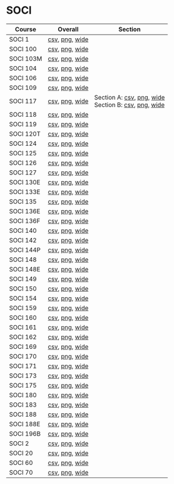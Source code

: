 # SOCI

| Course | Overall | Section |
| ------ | ------- | ------- |
| SOCI 1 | [csv](https://github.com/UCSD-Historical-Enrollment-Data/2025Winter/blob/main/overall/SOCI%201.csv), [png](https://raw.githubusercontent.com/UCSD-Historical-Enrollment-Data/2025Winter/main/plot_overall/SOCI%201.png), [wide](https://raw.githubusercontent.com/UCSD-Historical-Enrollment-Data/2025Winter/main/plot_overall_wide/SOCI%201.png) |  |
| SOCI 100 | [csv](https://github.com/UCSD-Historical-Enrollment-Data/2025Winter/blob/main/overall/SOCI%20100.csv), [png](https://raw.githubusercontent.com/UCSD-Historical-Enrollment-Data/2025Winter/main/plot_overall/SOCI%20100.png), [wide](https://raw.githubusercontent.com/UCSD-Historical-Enrollment-Data/2025Winter/main/plot_overall_wide/SOCI%20100.png) |  |
| SOCI 103M | [csv](https://github.com/UCSD-Historical-Enrollment-Data/2025Winter/blob/main/overall/SOCI%20103M.csv), [png](https://raw.githubusercontent.com/UCSD-Historical-Enrollment-Data/2025Winter/main/plot_overall/SOCI%20103M.png), [wide](https://raw.githubusercontent.com/UCSD-Historical-Enrollment-Data/2025Winter/main/plot_overall_wide/SOCI%20103M.png) |  |
| SOCI 104 | [csv](https://github.com/UCSD-Historical-Enrollment-Data/2025Winter/blob/main/overall/SOCI%20104.csv), [png](https://raw.githubusercontent.com/UCSD-Historical-Enrollment-Data/2025Winter/main/plot_overall/SOCI%20104.png), [wide](https://raw.githubusercontent.com/UCSD-Historical-Enrollment-Data/2025Winter/main/plot_overall_wide/SOCI%20104.png) |  |
| SOCI 106 | [csv](https://github.com/UCSD-Historical-Enrollment-Data/2025Winter/blob/main/overall/SOCI%20106.csv), [png](https://raw.githubusercontent.com/UCSD-Historical-Enrollment-Data/2025Winter/main/plot_overall/SOCI%20106.png), [wide](https://raw.githubusercontent.com/UCSD-Historical-Enrollment-Data/2025Winter/main/plot_overall_wide/SOCI%20106.png) |  |
| SOCI 109 | [csv](https://github.com/UCSD-Historical-Enrollment-Data/2025Winter/blob/main/overall/SOCI%20109.csv), [png](https://raw.githubusercontent.com/UCSD-Historical-Enrollment-Data/2025Winter/main/plot_overall/SOCI%20109.png), [wide](https://raw.githubusercontent.com/UCSD-Historical-Enrollment-Data/2025Winter/main/plot_overall_wide/SOCI%20109.png) |  |
| SOCI 117 | [csv](https://github.com/UCSD-Historical-Enrollment-Data/2025Winter/blob/main/overall/SOCI%20117.csv), [png](https://raw.githubusercontent.com/UCSD-Historical-Enrollment-Data/2025Winter/main/plot_overall/SOCI%20117.png), [wide](https://raw.githubusercontent.com/UCSD-Historical-Enrollment-Data/2025Winter/main/plot_overall_wide/SOCI%20117.png) | Section A: [csv](https://github.com/UCSD-Historical-Enrollment-Data/2025Winter/blob/main/section/SOCI%20117_A.csv), [png](https://raw.githubusercontent.com/UCSD-Historical-Enrollment-Data/2025Winter/main/plot_section/SOCI%20117_A.png), [wide](https://raw.githubusercontent.com/UCSD-Historical-Enrollment-Data/2025Winter/main/plot_section_wide/SOCI%20117_A.png)<br>Section B: [csv](https://github.com/UCSD-Historical-Enrollment-Data/2025Winter/blob/main/section/SOCI%20117_B.csv), [png](https://raw.githubusercontent.com/UCSD-Historical-Enrollment-Data/2025Winter/main/plot_section/SOCI%20117_B.png), [wide](https://raw.githubusercontent.com/UCSD-Historical-Enrollment-Data/2025Winter/main/plot_section_wide/SOCI%20117_B.png) |
| SOCI 118 | [csv](https://github.com/UCSD-Historical-Enrollment-Data/2025Winter/blob/main/overall/SOCI%20118.csv), [png](https://raw.githubusercontent.com/UCSD-Historical-Enrollment-Data/2025Winter/main/plot_overall/SOCI%20118.png), [wide](https://raw.githubusercontent.com/UCSD-Historical-Enrollment-Data/2025Winter/main/plot_overall_wide/SOCI%20118.png) |  |
| SOCI 119 | [csv](https://github.com/UCSD-Historical-Enrollment-Data/2025Winter/blob/main/overall/SOCI%20119.csv), [png](https://raw.githubusercontent.com/UCSD-Historical-Enrollment-Data/2025Winter/main/plot_overall/SOCI%20119.png), [wide](https://raw.githubusercontent.com/UCSD-Historical-Enrollment-Data/2025Winter/main/plot_overall_wide/SOCI%20119.png) |  |
| SOCI 120T | [csv](https://github.com/UCSD-Historical-Enrollment-Data/2025Winter/blob/main/overall/SOCI%20120T.csv), [png](https://raw.githubusercontent.com/UCSD-Historical-Enrollment-Data/2025Winter/main/plot_overall/SOCI%20120T.png), [wide](https://raw.githubusercontent.com/UCSD-Historical-Enrollment-Data/2025Winter/main/plot_overall_wide/SOCI%20120T.png) |  |
| SOCI 124 | [csv](https://github.com/UCSD-Historical-Enrollment-Data/2025Winter/blob/main/overall/SOCI%20124.csv), [png](https://raw.githubusercontent.com/UCSD-Historical-Enrollment-Data/2025Winter/main/plot_overall/SOCI%20124.png), [wide](https://raw.githubusercontent.com/UCSD-Historical-Enrollment-Data/2025Winter/main/plot_overall_wide/SOCI%20124.png) |  |
| SOCI 125 | [csv](https://github.com/UCSD-Historical-Enrollment-Data/2025Winter/blob/main/overall/SOCI%20125.csv), [png](https://raw.githubusercontent.com/UCSD-Historical-Enrollment-Data/2025Winter/main/plot_overall/SOCI%20125.png), [wide](https://raw.githubusercontent.com/UCSD-Historical-Enrollment-Data/2025Winter/main/plot_overall_wide/SOCI%20125.png) |  |
| SOCI 126 | [csv](https://github.com/UCSD-Historical-Enrollment-Data/2025Winter/blob/main/overall/SOCI%20126.csv), [png](https://raw.githubusercontent.com/UCSD-Historical-Enrollment-Data/2025Winter/main/plot_overall/SOCI%20126.png), [wide](https://raw.githubusercontent.com/UCSD-Historical-Enrollment-Data/2025Winter/main/plot_overall_wide/SOCI%20126.png) |  |
| SOCI 127 | [csv](https://github.com/UCSD-Historical-Enrollment-Data/2025Winter/blob/main/overall/SOCI%20127.csv), [png](https://raw.githubusercontent.com/UCSD-Historical-Enrollment-Data/2025Winter/main/plot_overall/SOCI%20127.png), [wide](https://raw.githubusercontent.com/UCSD-Historical-Enrollment-Data/2025Winter/main/plot_overall_wide/SOCI%20127.png) |  |
| SOCI 130E | [csv](https://github.com/UCSD-Historical-Enrollment-Data/2025Winter/blob/main/overall/SOCI%20130E.csv), [png](https://raw.githubusercontent.com/UCSD-Historical-Enrollment-Data/2025Winter/main/plot_overall/SOCI%20130E.png), [wide](https://raw.githubusercontent.com/UCSD-Historical-Enrollment-Data/2025Winter/main/plot_overall_wide/SOCI%20130E.png) |  |
| SOCI 133E | [csv](https://github.com/UCSD-Historical-Enrollment-Data/2025Winter/blob/main/overall/SOCI%20133E.csv), [png](https://raw.githubusercontent.com/UCSD-Historical-Enrollment-Data/2025Winter/main/plot_overall/SOCI%20133E.png), [wide](https://raw.githubusercontent.com/UCSD-Historical-Enrollment-Data/2025Winter/main/plot_overall_wide/SOCI%20133E.png) |  |
| SOCI 135 | [csv](https://github.com/UCSD-Historical-Enrollment-Data/2025Winter/blob/main/overall/SOCI%20135.csv), [png](https://raw.githubusercontent.com/UCSD-Historical-Enrollment-Data/2025Winter/main/plot_overall/SOCI%20135.png), [wide](https://raw.githubusercontent.com/UCSD-Historical-Enrollment-Data/2025Winter/main/plot_overall_wide/SOCI%20135.png) |  |
| SOCI 136E | [csv](https://github.com/UCSD-Historical-Enrollment-Data/2025Winter/blob/main/overall/SOCI%20136E.csv), [png](https://raw.githubusercontent.com/UCSD-Historical-Enrollment-Data/2025Winter/main/plot_overall/SOCI%20136E.png), [wide](https://raw.githubusercontent.com/UCSD-Historical-Enrollment-Data/2025Winter/main/plot_overall_wide/SOCI%20136E.png) |  |
| SOCI 136F | [csv](https://github.com/UCSD-Historical-Enrollment-Data/2025Winter/blob/main/overall/SOCI%20136F.csv), [png](https://raw.githubusercontent.com/UCSD-Historical-Enrollment-Data/2025Winter/main/plot_overall/SOCI%20136F.png), [wide](https://raw.githubusercontent.com/UCSD-Historical-Enrollment-Data/2025Winter/main/plot_overall_wide/SOCI%20136F.png) |  |
| SOCI 140 | [csv](https://github.com/UCSD-Historical-Enrollment-Data/2025Winter/blob/main/overall/SOCI%20140.csv), [png](https://raw.githubusercontent.com/UCSD-Historical-Enrollment-Data/2025Winter/main/plot_overall/SOCI%20140.png), [wide](https://raw.githubusercontent.com/UCSD-Historical-Enrollment-Data/2025Winter/main/plot_overall_wide/SOCI%20140.png) |  |
| SOCI 142 | [csv](https://github.com/UCSD-Historical-Enrollment-Data/2025Winter/blob/main/overall/SOCI%20142.csv), [png](https://raw.githubusercontent.com/UCSD-Historical-Enrollment-Data/2025Winter/main/plot_overall/SOCI%20142.png), [wide](https://raw.githubusercontent.com/UCSD-Historical-Enrollment-Data/2025Winter/main/plot_overall_wide/SOCI%20142.png) |  |
| SOCI 144P | [csv](https://github.com/UCSD-Historical-Enrollment-Data/2025Winter/blob/main/overall/SOCI%20144P.csv), [png](https://raw.githubusercontent.com/UCSD-Historical-Enrollment-Data/2025Winter/main/plot_overall/SOCI%20144P.png), [wide](https://raw.githubusercontent.com/UCSD-Historical-Enrollment-Data/2025Winter/main/plot_overall_wide/SOCI%20144P.png) |  |
| SOCI 148 | [csv](https://github.com/UCSD-Historical-Enrollment-Data/2025Winter/blob/main/overall/SOCI%20148.csv), [png](https://raw.githubusercontent.com/UCSD-Historical-Enrollment-Data/2025Winter/main/plot_overall/SOCI%20148.png), [wide](https://raw.githubusercontent.com/UCSD-Historical-Enrollment-Data/2025Winter/main/plot_overall_wide/SOCI%20148.png) |  |
| SOCI 148E | [csv](https://github.com/UCSD-Historical-Enrollment-Data/2025Winter/blob/main/overall/SOCI%20148E.csv), [png](https://raw.githubusercontent.com/UCSD-Historical-Enrollment-Data/2025Winter/main/plot_overall/SOCI%20148E.png), [wide](https://raw.githubusercontent.com/UCSD-Historical-Enrollment-Data/2025Winter/main/plot_overall_wide/SOCI%20148E.png) |  |
| SOCI 149 | [csv](https://github.com/UCSD-Historical-Enrollment-Data/2025Winter/blob/main/overall/SOCI%20149.csv), [png](https://raw.githubusercontent.com/UCSD-Historical-Enrollment-Data/2025Winter/main/plot_overall/SOCI%20149.png), [wide](https://raw.githubusercontent.com/UCSD-Historical-Enrollment-Data/2025Winter/main/plot_overall_wide/SOCI%20149.png) |  |
| SOCI 150 | [csv](https://github.com/UCSD-Historical-Enrollment-Data/2025Winter/blob/main/overall/SOCI%20150.csv), [png](https://raw.githubusercontent.com/UCSD-Historical-Enrollment-Data/2025Winter/main/plot_overall/SOCI%20150.png), [wide](https://raw.githubusercontent.com/UCSD-Historical-Enrollment-Data/2025Winter/main/plot_overall_wide/SOCI%20150.png) |  |
| SOCI 154 | [csv](https://github.com/UCSD-Historical-Enrollment-Data/2025Winter/blob/main/overall/SOCI%20154.csv), [png](https://raw.githubusercontent.com/UCSD-Historical-Enrollment-Data/2025Winter/main/plot_overall/SOCI%20154.png), [wide](https://raw.githubusercontent.com/UCSD-Historical-Enrollment-Data/2025Winter/main/plot_overall_wide/SOCI%20154.png) |  |
| SOCI 159 | [csv](https://github.com/UCSD-Historical-Enrollment-Data/2025Winter/blob/main/overall/SOCI%20159.csv), [png](https://raw.githubusercontent.com/UCSD-Historical-Enrollment-Data/2025Winter/main/plot_overall/SOCI%20159.png), [wide](https://raw.githubusercontent.com/UCSD-Historical-Enrollment-Data/2025Winter/main/plot_overall_wide/SOCI%20159.png) |  |
| SOCI 160 | [csv](https://github.com/UCSD-Historical-Enrollment-Data/2025Winter/blob/main/overall/SOCI%20160.csv), [png](https://raw.githubusercontent.com/UCSD-Historical-Enrollment-Data/2025Winter/main/plot_overall/SOCI%20160.png), [wide](https://raw.githubusercontent.com/UCSD-Historical-Enrollment-Data/2025Winter/main/plot_overall_wide/SOCI%20160.png) |  |
| SOCI 161 | [csv](https://github.com/UCSD-Historical-Enrollment-Data/2025Winter/blob/main/overall/SOCI%20161.csv), [png](https://raw.githubusercontent.com/UCSD-Historical-Enrollment-Data/2025Winter/main/plot_overall/SOCI%20161.png), [wide](https://raw.githubusercontent.com/UCSD-Historical-Enrollment-Data/2025Winter/main/plot_overall_wide/SOCI%20161.png) |  |
| SOCI 162 | [csv](https://github.com/UCSD-Historical-Enrollment-Data/2025Winter/blob/main/overall/SOCI%20162.csv), [png](https://raw.githubusercontent.com/UCSD-Historical-Enrollment-Data/2025Winter/main/plot_overall/SOCI%20162.png), [wide](https://raw.githubusercontent.com/UCSD-Historical-Enrollment-Data/2025Winter/main/plot_overall_wide/SOCI%20162.png) |  |
| SOCI 169 | [csv](https://github.com/UCSD-Historical-Enrollment-Data/2025Winter/blob/main/overall/SOCI%20169.csv), [png](https://raw.githubusercontent.com/UCSD-Historical-Enrollment-Data/2025Winter/main/plot_overall/SOCI%20169.png), [wide](https://raw.githubusercontent.com/UCSD-Historical-Enrollment-Data/2025Winter/main/plot_overall_wide/SOCI%20169.png) |  |
| SOCI 170 | [csv](https://github.com/UCSD-Historical-Enrollment-Data/2025Winter/blob/main/overall/SOCI%20170.csv), [png](https://raw.githubusercontent.com/UCSD-Historical-Enrollment-Data/2025Winter/main/plot_overall/SOCI%20170.png), [wide](https://raw.githubusercontent.com/UCSD-Historical-Enrollment-Data/2025Winter/main/plot_overall_wide/SOCI%20170.png) |  |
| SOCI 171 | [csv](https://github.com/UCSD-Historical-Enrollment-Data/2025Winter/blob/main/overall/SOCI%20171.csv), [png](https://raw.githubusercontent.com/UCSD-Historical-Enrollment-Data/2025Winter/main/plot_overall/SOCI%20171.png), [wide](https://raw.githubusercontent.com/UCSD-Historical-Enrollment-Data/2025Winter/main/plot_overall_wide/SOCI%20171.png) |  |
| SOCI 173 | [csv](https://github.com/UCSD-Historical-Enrollment-Data/2025Winter/blob/main/overall/SOCI%20173.csv), [png](https://raw.githubusercontent.com/UCSD-Historical-Enrollment-Data/2025Winter/main/plot_overall/SOCI%20173.png), [wide](https://raw.githubusercontent.com/UCSD-Historical-Enrollment-Data/2025Winter/main/plot_overall_wide/SOCI%20173.png) |  |
| SOCI 175 | [csv](https://github.com/UCSD-Historical-Enrollment-Data/2025Winter/blob/main/overall/SOCI%20175.csv), [png](https://raw.githubusercontent.com/UCSD-Historical-Enrollment-Data/2025Winter/main/plot_overall/SOCI%20175.png), [wide](https://raw.githubusercontent.com/UCSD-Historical-Enrollment-Data/2025Winter/main/plot_overall_wide/SOCI%20175.png) |  |
| SOCI 180 | [csv](https://github.com/UCSD-Historical-Enrollment-Data/2025Winter/blob/main/overall/SOCI%20180.csv), [png](https://raw.githubusercontent.com/UCSD-Historical-Enrollment-Data/2025Winter/main/plot_overall/SOCI%20180.png), [wide](https://raw.githubusercontent.com/UCSD-Historical-Enrollment-Data/2025Winter/main/plot_overall_wide/SOCI%20180.png) |  |
| SOCI 183 | [csv](https://github.com/UCSD-Historical-Enrollment-Data/2025Winter/blob/main/overall/SOCI%20183.csv), [png](https://raw.githubusercontent.com/UCSD-Historical-Enrollment-Data/2025Winter/main/plot_overall/SOCI%20183.png), [wide](https://raw.githubusercontent.com/UCSD-Historical-Enrollment-Data/2025Winter/main/plot_overall_wide/SOCI%20183.png) |  |
| SOCI 188 | [csv](https://github.com/UCSD-Historical-Enrollment-Data/2025Winter/blob/main/overall/SOCI%20188.csv), [png](https://raw.githubusercontent.com/UCSD-Historical-Enrollment-Data/2025Winter/main/plot_overall/SOCI%20188.png), [wide](https://raw.githubusercontent.com/UCSD-Historical-Enrollment-Data/2025Winter/main/plot_overall_wide/SOCI%20188.png) |  |
| SOCI 188E | [csv](https://github.com/UCSD-Historical-Enrollment-Data/2025Winter/blob/main/overall/SOCI%20188E.csv), [png](https://raw.githubusercontent.com/UCSD-Historical-Enrollment-Data/2025Winter/main/plot_overall/SOCI%20188E.png), [wide](https://raw.githubusercontent.com/UCSD-Historical-Enrollment-Data/2025Winter/main/plot_overall_wide/SOCI%20188E.png) |  |
| SOCI 196B | [csv](https://github.com/UCSD-Historical-Enrollment-Data/2025Winter/blob/main/overall/SOCI%20196B.csv), [png](https://raw.githubusercontent.com/UCSD-Historical-Enrollment-Data/2025Winter/main/plot_overall/SOCI%20196B.png), [wide](https://raw.githubusercontent.com/UCSD-Historical-Enrollment-Data/2025Winter/main/plot_overall_wide/SOCI%20196B.png) |  |
| SOCI 2 | [csv](https://github.com/UCSD-Historical-Enrollment-Data/2025Winter/blob/main/overall/SOCI%202.csv), [png](https://raw.githubusercontent.com/UCSD-Historical-Enrollment-Data/2025Winter/main/plot_overall/SOCI%202.png), [wide](https://raw.githubusercontent.com/UCSD-Historical-Enrollment-Data/2025Winter/main/plot_overall_wide/SOCI%202.png) |  |
| SOCI 20 | [csv](https://github.com/UCSD-Historical-Enrollment-Data/2025Winter/blob/main/overall/SOCI%2020.csv), [png](https://raw.githubusercontent.com/UCSD-Historical-Enrollment-Data/2025Winter/main/plot_overall/SOCI%2020.png), [wide](https://raw.githubusercontent.com/UCSD-Historical-Enrollment-Data/2025Winter/main/plot_overall_wide/SOCI%2020.png) |  |
| SOCI 60 | [csv](https://github.com/UCSD-Historical-Enrollment-Data/2025Winter/blob/main/overall/SOCI%2060.csv), [png](https://raw.githubusercontent.com/UCSD-Historical-Enrollment-Data/2025Winter/main/plot_overall/SOCI%2060.png), [wide](https://raw.githubusercontent.com/UCSD-Historical-Enrollment-Data/2025Winter/main/plot_overall_wide/SOCI%2060.png) |  |
| SOCI 70 | [csv](https://github.com/UCSD-Historical-Enrollment-Data/2025Winter/blob/main/overall/SOCI%2070.csv), [png](https://raw.githubusercontent.com/UCSD-Historical-Enrollment-Data/2025Winter/main/plot_overall/SOCI%2070.png), [wide](https://raw.githubusercontent.com/UCSD-Historical-Enrollment-Data/2025Winter/main/plot_overall_wide/SOCI%2070.png) |  |
